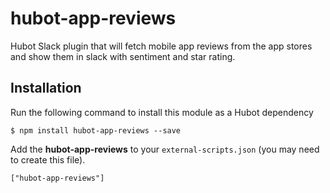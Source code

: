 # hubot-app-reviews
Hubot Slack plugin that will fetch mobile app reviews from the app stores and show them in slack with sentiment and star rating.

## Installation

Run the following command to install this module as a Hubot dependency

```
$ npm install hubot-app-reviews --save
```

Add the **hubot-app-reviews** to your `external-scripts.json` (you may need to create this file).

```
["hubot-app-reviews"]
```